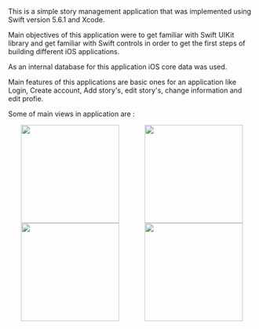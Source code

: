 This is a simple story management application that was implemented using Swift version 5.6.1 and Xcode.

Main objectives of this application were to get familiar with Swift UIKit library and get familiar with Swift controls in order to get the first steps of building different iOS applications.

As an internal database for this application iOS core data was used.

Main features of this applications are basic ones for an application like Login, Create account, Add story's, edit story's, change information and edit profie.

Some of main views in application are : 
<div style="display:flex; flex-direction:row; justify-content:space-around;"> 
<img src = "https://user-images.githubusercontent.com/74973065/193947756-e232863e-f365-4050-b4f0-10d9b9432f87.png" width = 200/>
<img src = "https://user-images.githubusercontent.com/74973065/193947765-96132827-c298-4422-9ef0-44adc08a7ee5.png" width = 200/>
</div> 
<div style="display:flex; flex-direction:row; justify-content:space-around;"> 
<img src = "https://user-images.githubusercontent.com/74973065/193947777-97fe5410-58e6-455e-8c4d-0060ae27df76.png" width = 200/>
<img src = "https://user-images.githubusercontent.com/74973065/193947777-97fe5410-58e6-455e-8c4d-0060ae27df76.png" width = 200/>
</div> 
